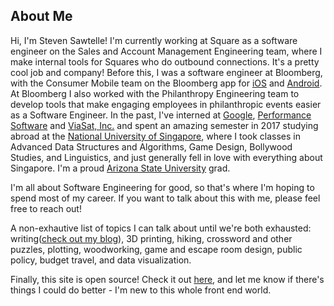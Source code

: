 <head>
		<meta charset="utf-8">
		<meta name="viewport" content="width=device-width, initial-scale = 1.0, maximum-scale=1.0, user-scalable=no" />
		<meta property="og:description" content="Personal perfolio website of Steven Sawtelle">
		<meta property="og:site_name" content="About" />
		<title>About Me - Steven Sawtelle</title>
		<link rel="stylesheet" type="text/css" href="../../../css/style.css">
        <script src="js/about.js"></script>
		<script data-goatcounter="https://stevensawtelle.goatcounter.com/count" async src="//gc.zgo.at/count.js"></script>
</head>

<h2>About Me</h2>
<p>Hi, I'm Steven Sawtelle! I'm currently working at Square as a software engineer on the Sales and Account Management Engineering team, where I make internal tools for Squares who do outbound connections. It's a pretty cool job and company! Before this, I was a software engineer at Bloomberg, with the Consumer Mobile team on the Bloomberg app for <a class="linked" rel="nofollow" href="https://apps.apple.com/us/app/bloomberg-business-news/id281941097" alt="Google">iOS</a> and <a class="linked" rel="nofollow" href="https://play.google.com/store/apps/details?id=com.bloomberg.android.plus&hl=en_US&gl=US" alt="Google">Android</a>. At Bloomberg I also worked with the Philanthropy Engineering team to develop tools that make engaging employees in philanthropic events easier as a Software Engineer. In the past, I've interned at <a class="linked" rel="nofollow" href="https://google.com/" alt="Google">Google</a>, <a class="linked" rel="nofollow" href="https://psware.com/" alt="Performance">Performance Software</a> and <a class="linked" rel="nofollow" href="https://viasat.com/" alt="ViaSat">ViaSat, Inc.</a> and spent an amazing semester in 2017 studying abroad at the <a class="linked" rel="nofollow" href="http://nus.edu.sg/" alt="NUS">National University of Singapore</a>, where I took classes in Advanced Data Structures and Algorithms, Game Design, Bollywood Studies, and Linguistics, and just generally fell in love with everything about Singapore. I'm a proud <a class="linked" rel="nofollow" href="http://asu.edu/" alt="ASU">Arizona State University</a> grad.</p>
<p>I'm all about Software Engineering for good, so that's where I'm hoping to spend most of my career. If you want to talk about this with me, please feel free to reach out!</p>
<p>A non-exhautive list of topics I can talk about until we're both exhausted: writing(<a href="/blog" class="nav">check out my blog</a>), 3D printing, hiking, crossword and other puzzles, plotting, woodworking, game and escape room design, public policy, budget travel, and data visualization.</p>
<p class="book-text"></p>
<p>Finally, this site is open source! Check it out <a class="linked" rel="nofollow" href="https://github.com/StevenSawtelle/stevensawtelle.github.io" alt="site_source">here</a>, and let me know if there's things I could do better - I'm new to this whole front end world.</p>